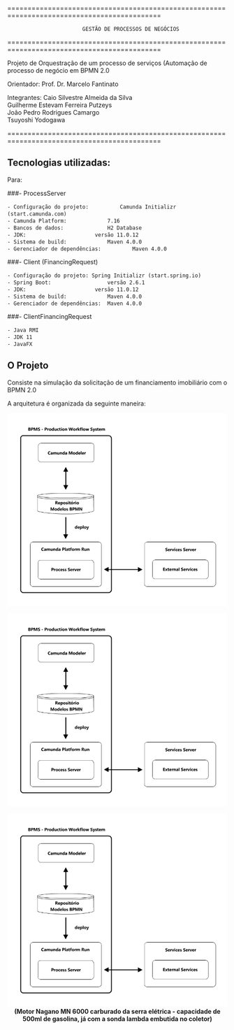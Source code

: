 ============================================================================================

							GESTÃO DE PROCESSOS DE NEGÓCIOS

============================================================================================

Projeto de Orquestração de um processo de serviços (Automação de processo de negócio em BPMN 2.0


Orientador:
Prof. Dr. Marcelo Fantinato

Integrantes:
Caio Silvestre Almeida da Silva</br>
Guilherme Estevam Ferreira Putzeys</br>
João Pedro Rodrigues Camargo</br>
Tsuyoshi Yodogawa</br>

============================================================================================

## Tecnologias utilizadas:

Para:

###- ProcessServer

	- Configuração do projeto:			Camunda Initializr (start.camunda.com)
	- Camunda Platform:				7.16
	- Bancos de dados:				H2 Database
	- JDK:						versão 11.0.12
	- Sistema de build:				Maven 4.0.0
	- Gerenciador de dependências:			Maven 4.0.0

###- Client (FinancingRequest)

	- Configuração do projeto: Spring Initializr (start.spring.io)
	- Spring Boot:					versão 2.6.1
	- JDK:						versão 11.0.12
	- Sistema de build:				Maven 4.0.0
	- Gerenciador de dependências:	Maven 4.0.0


###- ClientFinancingRequest

	- Java RMI
	- JDK 11
	- JavaFX


## O Projeto

Consiste na simulação da solicitação de um financiamento imobiliário com o BPMN 2.0

A arquitetura é organizada da seguinte maneira:</br>

<p aling="center">
  <img src="https://github.com/TsuHub/Financiamento-Imobiliario/blob/main/System%20Architecture/Architecture%20BPMS.png">
</p>

<p align="center">
  <img src="https://github.com/TsuHub/Financiamento-Imobiliario/blob/main/System%20Architecture/Architecture%20BPMS.png">
</p>

<p align="center">
  <img src="https://github.com/TsuHub/Financiamento-Imobiliario/blob/main/System%20Architecture/Architecture%20BPMS.png">
  <br/>
  <b>(Motor Nagano MN 6000 carburado da serra elétrica - capacidade de 500ml de gasolina, já com a sonda lambda embutida no coletor)</b><br>
</p>
<br/>
